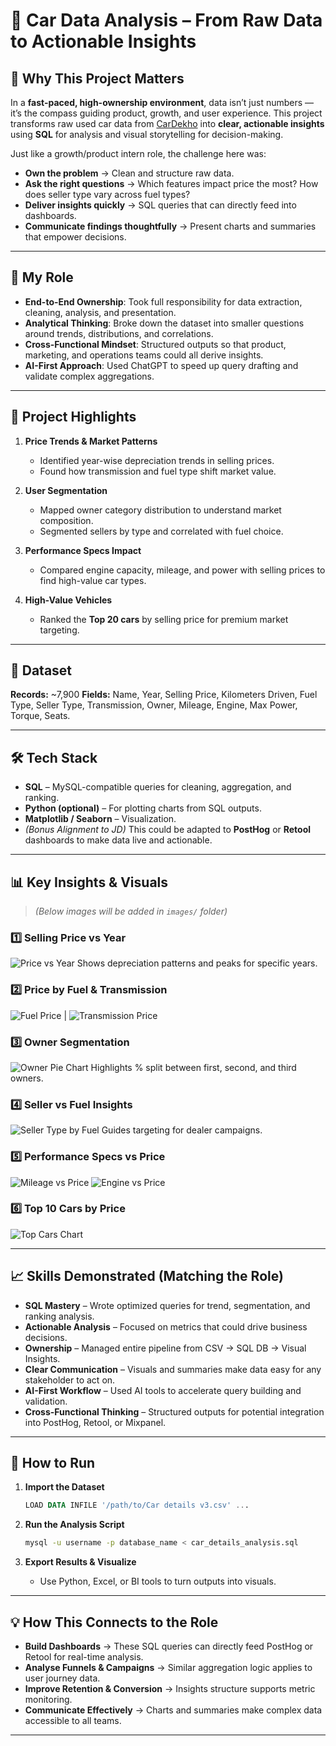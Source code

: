 # 🚗 Car Data Analysis – From Raw Data to Actionable Insights

## 🌟 Why This Project Matters

In a **fast-paced, high-ownership environment**, data isn’t just numbers — it’s the compass guiding product, growth, and user experience.
This project transforms raw used car data from [CarDekho](https://www.kaggle.com/datasets/nehalbirla/vehicle-dataset-from-cardekho) into **clear, actionable insights** using **SQL** for analysis and visual storytelling for decision-making.

Just like a growth/product intern role, the challenge here was:

* **Own the problem** → Clean and structure raw data.
* **Ask the right questions** → Which features impact price the most? How does seller type vary across fuel types?
* **Deliver insights quickly** → SQL queries that can directly feed into dashboards.
* **Communicate findings thoughtfully** → Present charts and summaries that empower decisions.

---

## 📌 My Role

* **End-to-End Ownership**: Took full responsibility for data extraction, cleaning, analysis, and presentation.
* **Analytical Thinking**: Broke down the dataset into smaller questions around trends, distributions, and correlations.
* **Cross-Functional Mindset**: Structured outputs so that product, marketing, and operations teams could all derive insights.
* **AI-First Approach**: Used ChatGPT to speed up query drafting and validate complex aggregations.

---

## 🎯 Project Highlights

1. **Price Trends & Market Patterns**

   * Identified year-wise depreciation trends in selling prices.
   * Found how transmission and fuel type shift market value.
2. **User Segmentation**

   * Mapped owner category distribution to understand market composition.
   * Segmented sellers by type and correlated with fuel choice.
3. **Performance Specs Impact**

   * Compared engine capacity, mileage, and power with selling prices to find high-value car types.
4. **High-Value Vehicles**

   * Ranked the **Top 20 cars** by selling price for premium market targeting.

---

## 📂 Dataset

**Records:** \~7,900
**Fields:** Name, Year, Selling Price, Kilometers Driven, Fuel Type, Seller Type, Transmission, Owner, Mileage, Engine, Max Power, Torque, Seats.

---

## 🛠 Tech Stack

* **SQL** – MySQL-compatible queries for cleaning, aggregation, and ranking.
* **Python (optional)** – For plotting charts from SQL outputs.
* **Matplotlib / Seaborn** – Visualization.
* *(Bonus Alignment to JD)* This could be adapted to **PostHog** or **Retool** dashboards to make data live and actionable.

---

## 📊 Key Insights & Visuals

> *(Below images will be added in `images/` folder)*

### 1️⃣ Selling Price vs Year

![Price vs Year](images/price_vs_year.png)
Shows depreciation patterns and peaks for specific years.

### 2️⃣ Price by Fuel & Transmission

![Fuel Price](images/price_by_fuel.png) | ![Transmission Price](images/price_by_transmission.png)

### 3️⃣ Owner Segmentation

![Owner Pie Chart](images/owner_distribution.png)
Highlights % split between first, second, and third owners.

### 4️⃣ Seller vs Fuel Insights

![Seller Type by Fuel](images/seller_type_by_fuel.png)
Guides targeting for dealer campaigns.

### 5️⃣ Performance Specs vs Price

![Mileage vs Price](images/mileage_vs_price.png)
![Engine vs Price](images/engine_vs_price.png)

### 6️⃣ Top 10 Cars by Price

![Top Cars Chart](images/top_10_cars.png)

---

## 📈 Skills Demonstrated (Matching the Role)

* **SQL Mastery** – Wrote optimized queries for trend, segmentation, and ranking analysis.
* **Actionable Analysis** – Focused on metrics that could drive business decisions.
* **Ownership** – Managed entire pipeline from CSV → SQL DB → Visual Insights.
* **Clear Communication** – Visuals and summaries make data easy for any stakeholder to act on.
* **AI-First Workflow** – Used AI tools to accelerate query building and validation.
* **Cross-Functional Thinking** – Structured outputs for potential integration into PostHog, Retool, or Mixpanel.

---

## 🚀 How to Run

1. **Import the Dataset**

   ```sql
   LOAD DATA INFILE '/path/to/Car details v3.csv' ...
   ```
2. **Run the Analysis Script**

   ```bash
   mysql -u username -p database_name < car_details_analysis.sql
   ```
3. **Export Results & Visualize**

   * Use Python, Excel, or BI tools to turn outputs into visuals.

---

## 💡 How This Connects to the Role

* **Build Dashboards** → These SQL queries can directly feed PostHog or Retool for real-time analysis.
* **Analyse Funnels & Campaigns** → Similar aggregation logic applies to user journey data.
* **Improve Retention & Conversion** → Insights structure supports metric monitoring.
* **Communicate Effectively** → Charts and summaries make complex data accessible to all teams.

---

